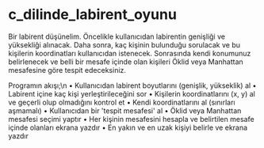 # c_dilinde_labirent_oyunu

Bir labirent düşünelim. Öncelikle kullanıcıdan labirentin genişliği ve yüksekliği alınacak. Daha
sonra, kaç kişinin bulunduğu sorulacak ve bu kişilerin koordinatları kullanıcıdan istenecek.
Sonrasında kendi konumunuz belirlenecek ve belli bir mesafe içinde olan kişileri Öklid veya
Manhattan mesafesine göre tespit edeceksiniz.

Programın akışı;\n
• Kullanıcıdan labirent boyutlarını (genişlik, yükseklik) al
• Labirent içine kaç kişi yerleştirileceğini sor
• Kişilerin koordinatlarını (x, y) al ve geçerli olup olmadığını kontrol et
• Kendi koordinatlarını al (sınırları aşmamalı)
• Kullanıcıdan bir 'tespit mesafesi' al
• Öklid veya Manhattan mesafesi seçimi yaptır
• Her kişinin mesafesini hesapla ve belirtilen mesafe içinde olanları ekrana yazdır
• En yakın ve en uzak kişiyi belirle ve ekrana yazdır

